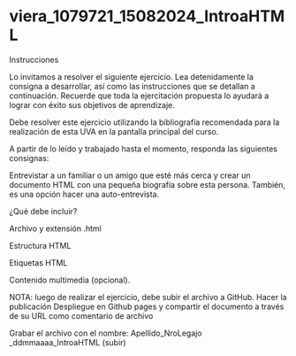 # viera_1079721_15082024_IntroaHTML
Instrucciones

Lo invitamos a resolver el siguiente ejercicio. Lea detenidamente la consigna a desarrollar, así como las instrucciones que se detallan a continuación. Recuerde que toda la ejercitación propuesta lo ayudará a lograr con éxito sus objetivos de aprendizaje.     

Debe resolver este ejercicio utilizando la bibliografía recomendada para la realización de esta UVA en la pantalla principal del curso.   

A partir de lo leído y trabajado hasta el momento, responda las siguientes consignas:  

Entrevistar a un familiar o un amigo que esté más cerca y crear un documento HTML con una pequeña biografía sobre esta persona. También, es una opción hacer una auto-entrevista.   

¿Qué debe incluir? 

Archivo y extensión .html 

Estructura HTML 

Etiquetas HTML 

Contenido multimedia (opcional).


NOTA: luego de realizar el ejercicio, debe subir el archivo a GitHub. Hacer la publicación Despliegue en Github pages y compartir el documento a través de su URL como comentario de archivo 

Grabar el archivo con el nombre:  Apellido_NroLegajo _ddmmaaaa_IntroaHTML (subir)  